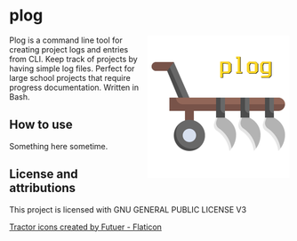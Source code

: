 # plog

<div style="text-align: left;">
    <img src="./plog.png" alt="plog logo" style="float: right; margin-left: 10px;">
    
Plog is a command line tool for creating project logs and entries from CLI. Keep track of projects by having simple log files. Perfect for large school projects that require progress documentation. Written in Bash.
</div>

## How to use
Something here sometime.

## License and attributions
This project is licensed with GNU GENERAL PUBLIC LICENSE V3

[Tractor icons created by Futuer - Flaticon](https://www.flaticon.com/free-icons/tractor)